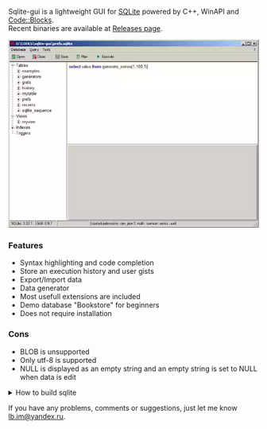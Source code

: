 Sqlite-gui is a lightweight GUI for [SQLite](https://www.sqlite.org/index.html) powered by C++, WinAPI and [Code::Blocks](http://www.codeblocks.org/).  
Recent binaries are available at [Releases page](https://github.com/little-brother/sqlite-gui/releases).


![View](resources/image.webp)


### Features
* Syntax highlighting and code completion
* Store an execution history and user gists
* Export/Import data
* Data generator
* Most usefull extensions are included
* Demo database "Bookstore" for beginners
* Does not require installation

### Cons
* BLOB is unsupported
* Only utf-8 is supported
* NULL is displayed as an empty string and an empty string is set to NULL when data is edit


<details>
 <summary>How to build sqlite</summary>
  
  * sqlite3.dll + sqlite3.def
    ```
    gcc -shared -Wl,--output-def=sqlite3.def sqlite3.c -o sqlite3.dll -D SQLITE_ENABLE_DBSTAT_VTAB -s
    ```

 * libsqlite3.a
    ```
    dlltool -d sqlite3.def -l libsqlite3.a -D sqlite3.dll
    ```

 * Extension e.g. iif
    ```
    gcc -I ../include -g -shared json1.c -o json1.dll -s
    ```
</details>


If you have any problems, comments or suggestions, just let me know <a href="mailto:lb.im@yandex.ru?subject=sqlite-gui">lb.im@yandex.ru</a>.
